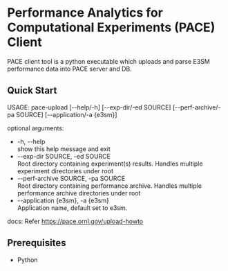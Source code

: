 Performance Analytics for Computational Experiments (PACE) Client
================================================================================

PACE client tool is a python executable which uploads and parse E3SM performance data 
into PACE server and DB.


Quick Start
--------------------------------------------------------------------------------
USAGE: pace-upload [--help/-h] [--exp-dir/-ed SOURCE] [--perf-archive/-pa SOURCE] [--application/-a {e3sm}]

optional arguments:
  * -h, --help            
       show this help message and exit
  * --exp-dir SOURCE, -ed SOURCE                 
       Root directory containing experiment(s) results. Handles multiple experiment directories under root
  * --perf-archive SOURCE, -pa SOURCE                     
       Root directory containing performance archive. Handles multiple performance archive directories under root
  * --application {e3sm}, -a {e3sm}                   
       Application name, default set to e3sm.

docs: Refer https://pace.ornl.gov/upload-howto

Prerequisites
--------------------------------------------------------------------------------
* Python

